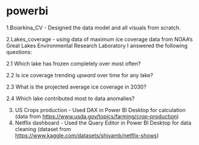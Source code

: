 # powerbi

1.Boiarkina_CV - Designed the data model and all visuals from scratch.

2.Lakes_coverage - using data of maximum ice coverage data from NOAA’s Great Lakes Environmental Research Laboratory I answered the following questions:

2.1 Which lake has frozen completely over most often?

2.2 Is ice coverage trending *upward* over time for any lake?

2.3 What is the projected average ice coverage in 2030?

2.4 Which lake contributed most to data anomalies?

3. US Crops production  - Used DAX in Power BI Desktop for calculation (data from https://www.usda.gov/topics/farming/crop-production)
4. Netflix dashboard - Used the Query Editor in Power BI Desktop for data cleaning (dataset from https://www.kaggle.com/datasets/shivamb/netflix-shows)
